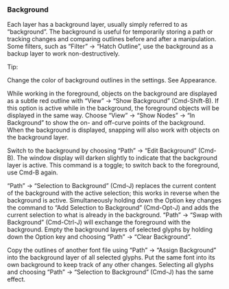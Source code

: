 ### Background

Each layer has a background layer, usually simply referred to as “background”.
The background is useful for temporarily storing a path or tracking changes and comparing outlines before and after a manipulation.
Some filters, such as “Filter” → “Hatch Outline”, use the background as a backup layer to work non-destructively.

Tip:

Change the color of background outlines in the settings.
See Appearance.

While working in the foreground, objects on the background are displayed as a subtle red outline with “View” → “Show Background” (Cmd-Shift-B).
If this option is active while in the background, the foreground objects will be displayed in the same way.
Choose “View” → “Show Nodes” → “In Background” to show the on- and off-curve points of the background.
When the background is displayed, snapping will also work with objects on the background layer.

Switch to the background by choosing “Path” → “Edit Background” (Cmd-B).
The window display will darken slightly to indicate that the background layer is active.
This command is a toggle; to switch back to the foreground, use Cmd-B again.

“Path” → “Selection to Background” (Cmd-J) replaces the current content of the background with the active selection; this works in reverse when the background is active.
Simultaneously holding down the Option key changes the command to “Add Selection to Background” (Cmd-Opt-J) and adds the current selection to what is already in the background.
“Path” → “Swap with Background” (Cmd-Ctrl-J) will exchange the foreground with the background.
Empty the background layers of selected glyphs by holding down the Option key and choosing “Path” → “Clear Background”.

Copy the outlines of another font file using “Path” → “Assign Background” into the background layer of all selected glyphs.
Put the same font into its own background to keep track of any other changes.
Selecting all glyphs and choosing “Path” → “Selection to Background” (Cmd-J) has the same effect.